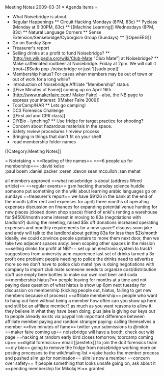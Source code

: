 Meeting Notes 2009-03-31 
 = Agenda Items =
* What Noisebridge is about.
* Regular Happenings
** Circuit Hacking Mondays (8PM, 83c)
** Pyclass (Monday at 6:30PM, 83c)
** [[Machine Learning]] Wednesdays (8PM, 83c)
** Natural Language Corners
** Sense Extension/Sensebridge/Cyborgism Group (Sundays)
** [[OpenEEG]]
* Go on Sunday 3pm
* Treasurer's report
* Selling drinks at a profit to fund Noisebridge?
** [http://en.wikipedia.org/wiki/Club-Mate "Club Mate"] at Noisebridge?
** Make caffeinated rootbeer at Noisebridge.  Friday at 2pm.  We will call it [root~]$Sudo pop ./noisebridge or just '[[sudo pop]]'
* Membership hiatus?  For cases when members may be out of town or out of work for a long while?
* Introduction of Noisebridge Affiliate "Membership" status
* [[Five Minutes of Fame]] coming up on April 16th
* [http://www.makerfaire.com/ Maker Faire] - also, the NB page to express your interest: [[Maker Faire 2009]]
* ToorCamp/HAR
** Lets go camping!
* DC3 Forensics Challenge
* [[First aid and CPR class]]
* DIYBio - lynching?
** Use fridge for target practice for shooting?
* Concern about hazardous materials in the space.
* Safety review procedures / review process
* Bringing in things that don't fit on your shelf
* read membership folder names

[[Category:Meeting Notes]]


= Notetaking =
==Reading of the names==
===6 people up for membership===
:david kelso	
:paul boem
:daniel packer
:ceren
:devon sean mcculloh
:san mehat

all members approved
==what noisebridge is about (address Wired article)==
==regular events==
	gsm hacking
	thursday science huddle
	someone put something on the wiki about learning arabic languages
	go on sundays
==treasurer's report==
	we have $9126 in the bank at the end of the month (after rent and expenses for april)
	three months of operating expenses
	discussion on finances for expanding
	potential venue hunting for new places (closed down shop space)
	friend of enki's renting a warehouse for $4500/month
	some interest in moving to 83a (negotiations with landlord?)
	during the meeting, raised $5k off donations
	increased operating expenses and monthly requirements for a new space? discuss soon
	jake and andy will talk to the landlord about getting 83a for less than $2k/month
	ideally, we could convince people upstairs to move them next door, then we take two
		adjacent spaces	
	andy: been scoping other spaces in the mission
==selling drinks for profit at NB?==
	set up an electronic system to track?
	suggestions from university acm experience
	last set of drinks turned a 3x profit
	one problem: people needing to police the drinks
	need to advertise more so we don't have to police
	club mate!
		rpw is doing negotiations with company to import club mate
		someone needs to organize cost/distribution stuff
	use empty beer bottles to make our own root beer and soda
==membership hiatus?==
	people leaving for months at a time and not paying dues
	question of what hiatus is
	show up 6pm next tuesday for discussion on membership (kicking people out, hiatus,
		failing to get new members because of process)
==affiliate membership==
	people who want to hang out here without being a member
	how often can you show up here and still be an affiliate member? as much as you want
	reasons to allow it: they believe in what they have been doing, plus jake is giving
		our keys out to people
	already exists via paypal link
	important difference between affiliate member paying and random stranger paying: calling
		themselves a member
==five minutes of fame==
	twitter your submissions to @miloh
==maker faire coming up==
	noisebridge will have a booth, check out wiki page
==hacking at random early bird closes tomorrow, toorcamp coming up==
==digital forensics==
	email [[aestetix]] to join the dc3 forensics team
==diy bio==
	going to remove the fridge from noisebridge
	working more on posting processes to the wiki/mailing list
==jake hacks the member process and pushed slim up for nomination==
	slim is now a member
==concern over safety==
	if people something that looks unsafe going on, ask about it
==pending membership for Mikolaj H.==
	granted